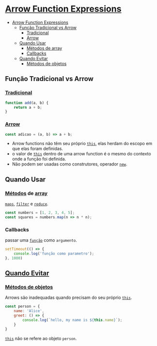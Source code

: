 # [Arrow Function Expressions](https://developer.mozilla.org/en-US/docs/Web/JavaScript/Reference/Functions/Arrow_functions)

- [Arrow Function Expressions](#arrow-function-expressions)
  - [Função Tradicional vs Arrow](#função-tradicional-vs-arrow)
    - [Tradicional](#tradicional)
    - [Arrow](#arrow)
  - [Quando Usar](#quando-usar)
    - [Métodos de array](#métodos-de-array)
    - [Callbacks](#callbacks)
  - [Quando Evitar](#quando-evitar)
    - [Métodos de objetos](#métodos-de-objetos)

## Função Tradicional vs Arrow

### [Tradicional](https://developer.mozilla.org/en-US/docs/Web/JavaScript/Reference/Operators/function)

```js
function add(a, b) {
    return a + b;
}
```

### [Arrow](https://developer.mozilla.org/en-US/docs/Web/JavaScript/Reference/Functions/Arrow_functions#description)

```js
const adicao = (a, b) => a + b;
```

- Arrow functions não têm seu próprio [``this``](https://developer.mozilla.org/en-US/docs/Web/JavaScript/Reference/Operators/this),  elas herdam do escopo em que elas foram definidas.
- o valor de [``this``](https://developer.mozilla.org/en-US/docs/Web/JavaScript/Reference/Operators/this) dentro de uma arrow function é o mesmo do contexto onde a função foi definida.
- Não podem ser usadas como construtores, operador [``new``](https://developer.mozilla.org/en-US/docs/Web/JavaScript/Reference/Operators/new).

## Quando Usar

### [Métodos](https://developer.mozilla.org/en-US/docs/Glossary/Method) de [array](./0%20Array[].md)

[``maps``](./0%20Array[].md#map), [``filter``](./0%20Array[].md#filtrar) e [``reduce``](./0%20Array[].md#reduzir).

```js
const numbers = [1, 2, 3, 4, 5];
const squares = numbers.map(n => n * n);
```

### Callbacks

passar uma [``função``](./2%20Function().md) como ``argumento``.

```js
setTimeout(() => {
    console.log('função como parametro');
}, 1000)
```

## [Quando Evitar](https://developer.mozilla.org/en-US/docs/Web/JavaScript/Reference/Functions/Arrow_functions#cannot_be_used_as_methods)

### [Métodos de objetos](https://developer.mozilla.org/en-US/docs/Web/JavaScript/Reference/Functions/Arrow_functions#cannot_be_used_as_methods)

Arrows são inadequadas quando precisam do seu próprio [``this``](https://developer.mozilla.org/en-US/docs/Web/JavaScript/Reference/Operators/this).

```js
const person = {
    name: 'Alice',
    greet: () => {
        console.log(`hello, my name is ${this.name}`);
    }
}
```

[``this``](https://developer.mozilla.org/en-US/docs/Web/JavaScript/Reference/Operators/this) não se refere ao objeto ``person``.
